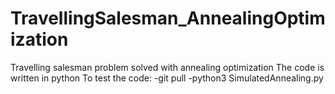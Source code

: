 # TravellingSalesman_AnnealingOptimization
Travelling salesman problem solved with annealing optimization
The code is written in python
To test the code:
-git pull
-python3 SimulatedAnnealing.py
